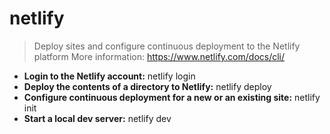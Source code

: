 # netlify
> Deploy sites and configure continuous deployment to the Netlify platform
> More information: <https://www.netlify.com/docs/cli/>
- **Login to the Netlify account:**
netlify login
- **Deploy the contents of a directory to Netlify:**
netlify deploy
- **Configure continuous deployment for a new or an existing site:**
netlify init
- **Start a local dev server:**
netlify dev
